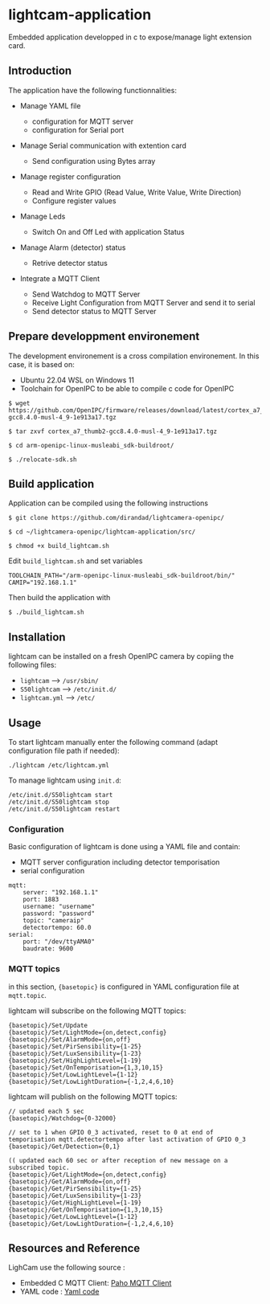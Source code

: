 # lightcam-application

Embedded application developped in c to expose/manage light extension card.

## Introduction

The application have the following functionnalities:

- Manage YAML file
  - configuration for MQTT server
  - configuration for Serial port

- Manage Serial communication with extention card
  - Send configuration using Bytes array

- Manage register configuration
  - Read and Write GPIO (Read Value, Write Value, Write Direction)
  - Configure register values

- Manage Leds
  - Switch On and Off Led with application Status

- Manage Alarm (detector) status
  - Retrive detector status

- Integrate a MQTT Client
  - Send Watchdog to MQTT Server
  - Receive Light Configuration from MQTT Server and send it to serial
  - Send detector status to MQTT Server

## Prepare developpment environement

The development environement is a cross compilation environement. In this case, it is based on:
- Ubuntu 22.04 WSL on Windows 11
- Toolchain for OpenIPC to be able to compile c code for OpenIPC

```
$ wget https://github.com/OpenIPC/firmware/releases/download/latest/cortex_a7_thumb2-gcc8.4.0-musl-4_9-1e913a17.tgz

$ tar zxvf cortex_a7_thumb2-gcc8.4.0-musl-4_9-1e913a17.tgz

$ cd arm-openipc-linux-musleabi_sdk-buildroot/

$ ./relocate-sdk.sh
```

## Build application

Application can be compiled using the following instructions

```
$ git clone https://github.com/dirandad/lightcamera-openipc/

$ cd ~/lightcamera-openipc/lightcam-application/src/

$ chmod +x build_lightcam.sh
```

Edit `build_lightcam.sh` and set variables

```
TOOLCHAIN_PATH="/arm-openipc-linux-musleabi_sdk-buildroot/bin/"
CAMIP="192.168.1.1"
```

Then build the application with

```
$ ./build_lightcam.sh
```

## Installation

lightcam can be installed on a fresh OpenIPC camera by copiing the following files:
- `lightcam` 		--> `/usr/sbin/`
- `S50lightcam`		--> `/etc/init.d/`
- `lightcam.yml`	--> `/etc/`

## Usage

To start lightcam manually enter the following command (adapt configuration file path if needed):

```
./lightcam /etc/lightcam.yml
```

To manage lightcam using `init.d`:

```
/etc/init.d/S50lightcam start
/etc/init.d/S50lightcam stop
/etc/init.d/S50lightcam restart
```

### Configuration

Basic configuration of lightcam is done using a YAML file and contain:
- MQTT server configuration including detector temporisation
- serial configuration

```
mqtt: 
    server: "192.168.1.1"
    port: 1883
    username: "username"
    password: "password"
    topic: "cameraip"
    detectortempo: 60.0
serial: 
    port: "/dev/ttyAMA0"
    baudrate: 9600
```

### MQTT topics

in this section, `{basetopic}` is configured in YAML configuration file at `mqtt.topic`.

lightcam will subscribe on the following MQTT topics:

```
{basetopic}/Set/Update
{basetopic}/Set/LightMode={on,detect,config}
{basetopic}/Set/AlarmMode={on,off}
{basetopic}/Set/PirSensibility={1-25}
{basetopic}/Set/LuxSensibility={1-23}
{basetopic}/Set/HighLightLevel={1-19}
{basetopic}/Set/OnTemporisation={1,3,10,15}
{basetopic}/Set/LowLightLevel={1-12}
{basetopic}/Set/LowLightDuration={-1,2,4,6,10}
```

lightcam will publish on the following MQTT topics:

```
// updated each 5 sec
{basetopic}/Watchdog={0-32000}

// set to 1 when GPIO 0_3 activated, reset to 0 at end of temporisation mqtt.detectortempo after last activation of GPIO 0_3	
{basetopic}/Get/Detection={0,1}

(( updated each 60 sec or after reception of new message on a subscribed topic.
{basetopic}/Get/LightMode={on,detect,config}
{basetopic}/Get/AlarmMode={on,off}
{basetopic}/Get/PirSensibility={1-25}
{basetopic}/Get/LuxSensibility={1-23}
{basetopic}/Get/HighLightLevel={1-19}
{basetopic}/Get/OnTemporisation={1,3,10,15}
{basetopic}/Get/LowLightLevel={1-12}
{basetopic}/Get/LowLightDuration={-1,2,4,6,10}
```

## Resources and Reference

LighCam use the following source :
- Embedded C MQTT Client: [Paho MQTT Client](https://www.eclipse.org/paho/index.php?page=clients/c/embedded/index.php)
- YAML code : [Yaml code](https://github.com/tlsa/libcyaml)



